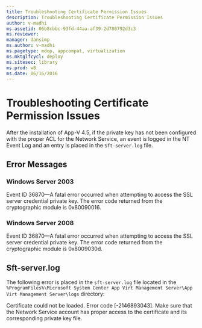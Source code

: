 ```yaml
---
title: Troubleshooting Certificate Permission Issues
description: Troubleshooting Certificate Permission Issues
author: v-madhi
ms.assetid: 06b8cbbc-93fd-44aa-af39-2d780792d3c3
ms.reviewer: 
manager: dansimp
ms.author: v-madhi
ms.pagetype: mdop, appcompat, virtualization
ms.mktglfcycl: deploy
ms.sitesec: library
ms.prod: w8
ms.date: 06/16/2016
---
```



# Troubleshooting Certificate Permission Issues


After the installation of App-V 4.5, if the private key has not been configured with the proper ACL for the Network Service, an event is logged in the NT Event Log and an entry is placed in the `Sft-server.log` file.

## Error Messages


### Windows Server 2003

Event ID 36870—A fatal error occurred when attempting to access the SSL server credential private key. The error code returned from the cryptographic module is 0x80090016.

### Windows Server 2008

Event ID 36870—A fatal error occurred when attempting to access the SSL server credential private key. The error code returned from the cryptographic module is 0x8009030d.

## Sft-server.log


The following error is placed in the `sft-server.log` file located in the `%ProgramFiles%\Microsoft System Center App Virt Management Server\App Virt Management Server\logs` directory:

Certificate could not be loaded. Error code \[-2146893043\]. Make sure that the Network Service account has proper access to the certificate and its corresponding private key file.

 

 






